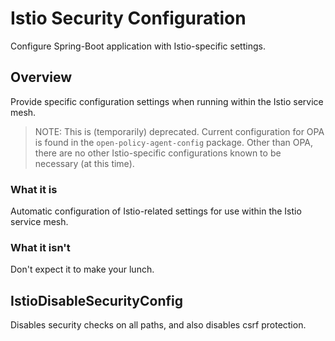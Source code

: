 # Istio Security Configuration

Configure Spring-Boot application with Istio-specific settings.

## Overview

Provide specific configuration settings when running within the Istio service mesh.

> NOTE: This is (temporarily) deprecated.
> Current configuration for OPA is found in the `open-policy-agent-config` package.
> Other than OPA, there are no other Istio-specific configurations known to be necessary (at this time).

### What it is

Automatic configuration of Istio-related settings for use within the Istio service mesh.

### What it isn't

Don't expect it to make your lunch.

## IstioDisableSecurityConfig

Disables security checks on all paths, and also disables csrf protection.
